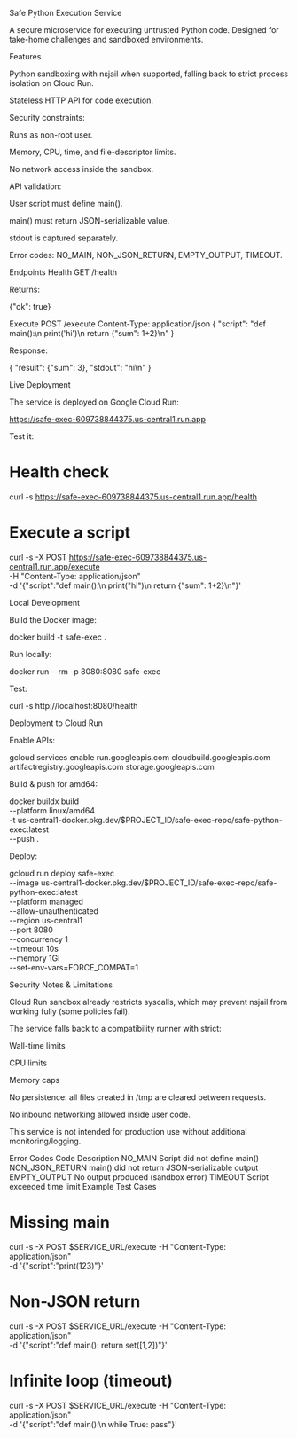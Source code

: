 Safe Python Execution Service

A secure microservice for executing untrusted Python code.
Designed for take-home challenges and sandboxed environments.

Features

Python sandboxing with nsjail
 when supported, falling back to strict process isolation on Cloud Run.

Stateless HTTP API for code execution.

Security constraints:

Runs as non-root user.

Memory, CPU, time, and file-descriptor limits.

No network access inside the sandbox.

API validation:

User script must define main().

main() must return JSON-serializable value.

stdout is captured separately.

Error codes: NO_MAIN, NON_JSON_RETURN, EMPTY_OUTPUT, TIMEOUT.

Endpoints
Health
GET /health


Returns:

{"ok": true}

Execute
POST /execute
Content-Type: application/json
{
  "script": "def main():\n  print('hi')\n  return {\"sum\": 1+2}\n"
}


Response:

{
  "result": {"sum": 3},
  "stdout": "hi\n"
}

Live Deployment

The service is deployed on Google Cloud Run:

https://safe-exec-609738844375.us-central1.run.app


Test it:

# Health check
curl -s https://safe-exec-609738844375.us-central1.run.app/health

# Execute a script
curl -s -X POST https://safe-exec-609738844375.us-central1.run.app/execute \
  -H "Content-Type: application/json" \
  -d '{"script":"def main():\n  print(\"hi\")\n  return {\"sum\": 1+2}\n"}'

Local Development

Build the Docker image:

docker build -t safe-exec .


Run locally:

docker run --rm -p 8080:8080 safe-exec


Test:

curl -s http://localhost:8080/health

Deployment to Cloud Run

Enable APIs:

gcloud services enable run.googleapis.com cloudbuild.googleapis.com \
  artifactregistry.googleapis.com storage.googleapis.com


Build & push for amd64:

docker buildx build \
  --platform linux/amd64 \
  -t us-central1-docker.pkg.dev/$PROJECT_ID/safe-exec-repo/safe-python-exec:latest \
  --push .


Deploy:

gcloud run deploy safe-exec \
  --image us-central1-docker.pkg.dev/$PROJECT_ID/safe-exec-repo/safe-python-exec:latest \
  --platform managed \
  --allow-unauthenticated \
  --region us-central1 \
  --port 8080 \
  --concurrency 1 \
  --timeout 10s \
  --memory 1Gi \
  --set-env-vars=FORCE_COMPAT=1

Security Notes & Limitations

Cloud Run sandbox already restricts syscalls, which may prevent nsjail from working fully (some policies fail).

The service falls back to a compatibility runner with strict:

Wall-time limits

CPU limits

Memory caps

No persistence: all files created in /tmp are cleared between requests.

No inbound networking allowed inside user code.

This service is not intended for production use without additional monitoring/logging.

Error Codes
Code	Description
NO_MAIN	Script did not define main()
NON_JSON_RETURN	main() did not return JSON-serializable output
EMPTY_OUTPUT	No output produced (sandbox error)
TIMEOUT	Script exceeded time limit
Example Test Cases
# Missing main
curl -s -X POST $SERVICE_URL/execute -H "Content-Type: application/json" \
  -d '{"script":"print(123)"}'

# Non-JSON return
curl -s -X POST $SERVICE_URL/execute -H "Content-Type: application/json" \
  -d '{"script":"def main(): return set([1,2])"}'

# Infinite loop (timeout)
curl -s -X POST $SERVICE_URL/execute -H "Content-Type: application/json" \
  -d '{"script":"def main():\n while True: pass"}'